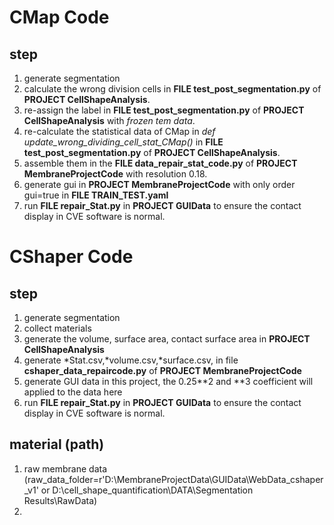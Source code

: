 
# CMap Code
## step
1. generate segmentation
2. calculate the wrong division cells in **FILE test_post_segmentation.py** of **PROJECT CellShapeAnalysis**.
3. re-assign the label in **FILE test_post_segmentation.py** of **PROJECT CellShapeAnalysis** with  *frozen tem data*.
4. re-calculate the statistical data of CMap in *def update_wrong_dividing_cell_stat_CMap()* in **FILE test_post_segmentation.py** of **PROJECT CellShapeAnalysis**.
5. assemble them in the **FILE data_repair_stat_code.py** of **PROJECT MembraneProjectCode** with resolution 0.18.
6. generate gui in **PROJECT MembraneProjectCode** with only order gui=true in **FILE TRAIN_TEST.yaml**
7. run **FILE repair_Stat.py** in **PROJECT GUIData** to ensure the contact display in CVE software is normal.



# CShaper Code
## step
1. generate segmentation
2. collect materials
3. generate the volume, surface area, contact surface area in **PROJECT CellShapeAnalysis**
4. generate \*Stat.csv,\*volume.csv,\*surface.csv, in file **cshaper_data_repaircode.py** of **PROJECT MembraneProjectCode**
5. generate GUI data in this project, the 0.25**2 and **3 coefficient will applied to the data here
6. run **FILE repair_Stat.py** in **PROJECT GUIData** to ensure the contact display in CVE software is normal.

## material (path)
1. raw membrane data (raw_data_folder=r'D:\MembraneProjectData\GUIData\WebData_cshaper_v1'
 or D:\cell_shape_quantification\DATA\Segmentation Results\RawData)
2. 
